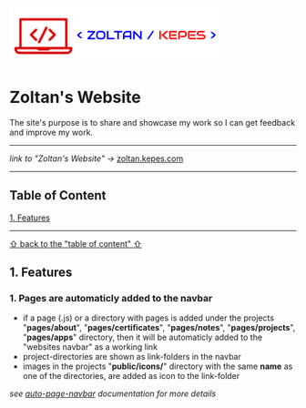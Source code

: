![Zoltan's logo](./assets/images/logo/zoltan_logo.png)

# Zoltan's Website

The site's purpose is to share and showcase my work so I can get feedback and improve my work.

---

_link to "Zoltan's Website" ->_ [zoltan.kepes.com](https://www.zoltankepes.com/)

---

## Table of Content

[1. Features](#1-features)

---

[&#X21e7; back to the "table of content" &#X21e7;](#table-of-content)

## 1. Features

### 1. Pages are automaticly added to the navbar

- if a page (.js) or a directory with pages is added under the projects "**pages/about**", "**pages/certificates**", "**pages/notes**", "**pages/projects**", "**pages/apps**" directory, then it will be automaticly added to the "websites navbar" as a working link
- project-directories are shown as link-folders in the navbar
- images in the projects "**public/icons/**" directory with the same **name** as one of the directories, are added as icon to the link-folder

_see [auto-page-navbar](./assets/documentation/auto-page-navbar.md) documentation for more details_
